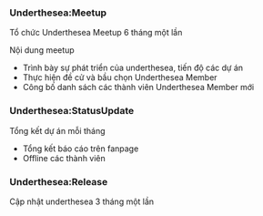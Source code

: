 ### Underthesea:Meetup

Tổ chức Underthesea Meetup 6 tháng một lần

Nội dung meetup

* Trình bày sự phát triển của underthesea, tiến độ các dự án
* Thực hiện đề cử và bầu chọn Underthesea Member
* Công bố danh sách các thành viên Underthesea Member mới 

### Underthesea:StatusUpdate

Tổng kết dự án mỗi tháng

* Tổng kết báo cáo trên fanpage
* Offline các thành viên

### Underthesea:Release

Cập nhật underthesea 3 tháng một lần 